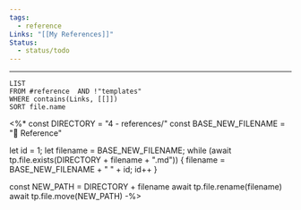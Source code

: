 ```yaml
---
tags:
  - reference
Links: "[[My References]]"
Status:
  - status/todo
---
```


---

```dataview
LIST
FROM #reference  AND !"templates"
WHERE contains(Links, [[]])
SORT file.name
```

<%* 
const DIRECTORY = "4 - references/"
const BASE_NEW_FILENAME = "📖 Reference"

let id = 1;
let filename = BASE_NEW_FILENAME;
while (await tp.file.exists(DIRECTORY + filename + ".md")) {
	filename = BASE_NEW_FILENAME + " " + id;
	id++
}

const NEW_PATH = DIRECTORY + filename
await tp.file.rename(filename) 
await tp.file.move(NEW_PATH)
-%>